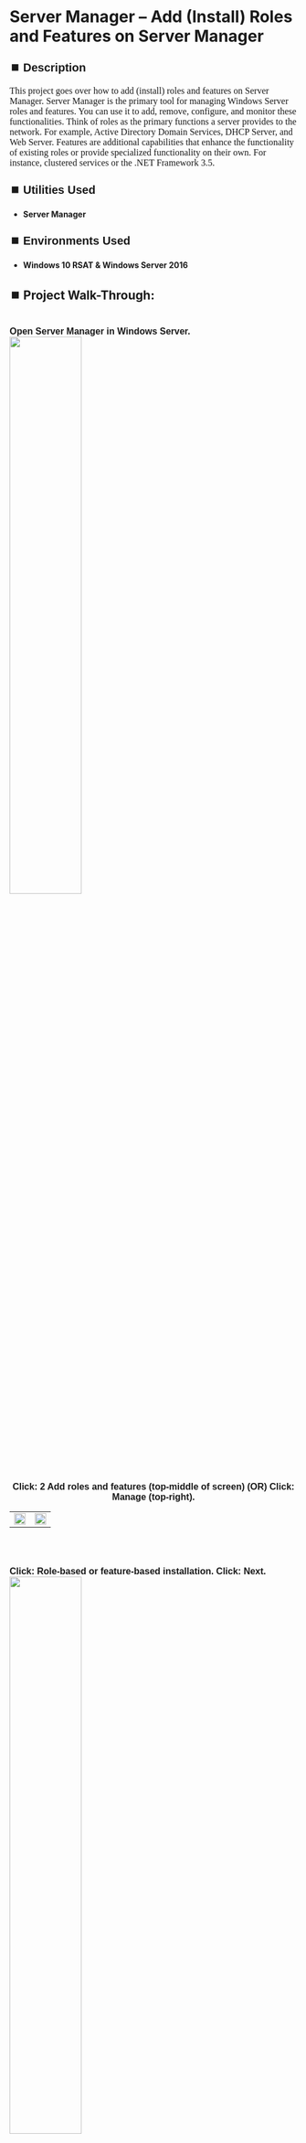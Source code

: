 <h1>Server Manager – Add (Install) Roles and Features on Server Manager</h1>


<h2 style="font-family: Arial, sans-serif; font-size: 20px; font-weight: bold; margin-top: 24px; margin-bottom: 12px;">
⏹️ Description</h2>

<p style="font-family: Georgia, serif; font-size: 16px; margin-top: 12px; margin-bottom: 12px;">
This project goes over how to add (install) roles and features on Server Manager. Server Manager is the primary tool for managing Windows Server roles and features. You can use it to add, remove, configure, and monitor these functionalities.  Think of roles as the primary functions a server provides to the network. For example, Active Directory Domain Services, DHCP Server, and Web Server.  Features are additional capabilities that enhance the functionality of existing roles or provide specialized functionality on their own. For instance, clustered services or the .NET Framework 3.5.
</b>



<h2 style="font-family: Arial, sans-serif; font-size: 20px; font-weight: bold; margin-top: 24px; margin-bottom: 12px;">
⏹️ Utilities Used</h2>
  
<p style="font-family: Georgia, serif; font-size: 16px; margin-top: 12px; margin-bottom: 12px;">
 
 - <b>Server Manager</b>



<h2 style="font-family: Arial, sans-serif; font-size: 20px; font-weight: bold; margin-top: 24px; margin-bottom: 12px;"> 
⏹️ Environments Used </h2>

<p style="font-family: Georgia, serif; font-size: 16px; margin-top: 12px; margin-bottom: 12px;">
 
- <b>Windows 10 RSAT & Windows Server 2016</b>



<h2 style="font-family: Arial, sans-serif; font-size: 20px; font-weight: bold; margin-top: 24px; margin-bottom: 12px;"> 
<h2>
⏹️ Project Walk-Through:</h2>
 <br/>

</div>
  <span style="font-family: Arial, sans-serif; font-size: 16px;"><b>Open Server Manager in Windows Server.
    <br/>
    
  <img src="https://imgur.com/tIPru6s.png" height="50%" width="50%"/>  
  <br /><br /><br /><br />


<div style="text-align:center;">
  <span style="font-family: Arial, sans-serif; font-size: 16px;"><b>Click: 2 Add roles and features (top-middle of screen)  (OR)  Click: Manage (top-right).</b></span>  
<br/>

<table>
  <tr>
    <td><img src="https://imgur.com/UdSSEzQ.png" height="50%" width="100%" /></td>
    <td><img src="https://imgur.com/S3lOjeb.png" height="50%" width="100%" /></td>
  </tr>
</table>

<br /><br />


</div>
  <span style="font-family: Arial, sans-serif; font-size: 16px;"><b>Click: Role-based or feature-based installation. Click: Next.
    <br/>
    
  <img src="https://imgur.com/tppVri7.png" height="50%" width="50%"/>  
  <br /><br /><br /><br />


</div>
  <span style="font-family: Arial, sans-serif; font-size: 16px;"><b>Click: Select a server from the server pool.  Select: the server you want to install onto.  Click: Next.
    <br/>
    
  <img src="https://imgur.com/RtBuIXe.png" height="50%" width="50%"/>  
  <br /><br /><br /><br />


<div style="text-align:center;">
  <span style="font-family: Arial, sans-serif; font-size: 16px;"><b>Select: Any Role(s) you want to install.  Click: Next.  If you selected a Role(s) to install,  Click: Add Features.</b></span>  
<br/>

<table>
  <tr>
    <td><img src="https://imgur.com/FfYkMPA.png" height="50%" width="100%" /></td>
    <td><img src="https://imgur.com/b6naJFn.png" height="50%" width="100%" /></td>
  </tr>
</table>

<br /><br />


</div>
  <span style="font-family: Arial, sans-serif; font-size: 16px;"><b>Select: Any Feature(s) you want to install.  Click: Next.
    <br/>
    
  <img src="https://imgur.com/Nf9qK2g.png" height="50%" width="50%"/>  
  <br /><br /><br /><br />


</div>
  <span style="font-family: Arial, sans-serif; font-size: 16px;"><b>Click: Next (Web Server Role).
    <br/>
    
  <img src="https://imgur.com/4USEcNq.png" height="50%" width="50%"/>  
  <br /><br /><br /><br />


  </div>
  <span style="font-family: Arial, sans-serif; font-size: 16px;"><b>Click: Any Role Services you want to install.  Click: Next.
    <br/>
    
  <img src="https://imgur.com/SJMfhD3.png" height="50%" width="50%"/>  
  <br /><br /><br /><br />


  </div>
  <span style="font-family: Arial, sans-serif; font-size: 16px;"><b>Click: Next (DHCP Server).
    <br/>
    
  <img src="https://imgur.com/GzzZnl0.png" height="50%" width="50%"/>  
  <br /><br /><br /><br />


  </div>
  <span style="font-family: Arial, sans-serif; font-size: 16px;"><b>Click: Install.
    <br/>
    
  <img src="https://imgur.com/TfAfcet.png" height="50%" width="50%"/>  
  <br /><br /><br /><br />
